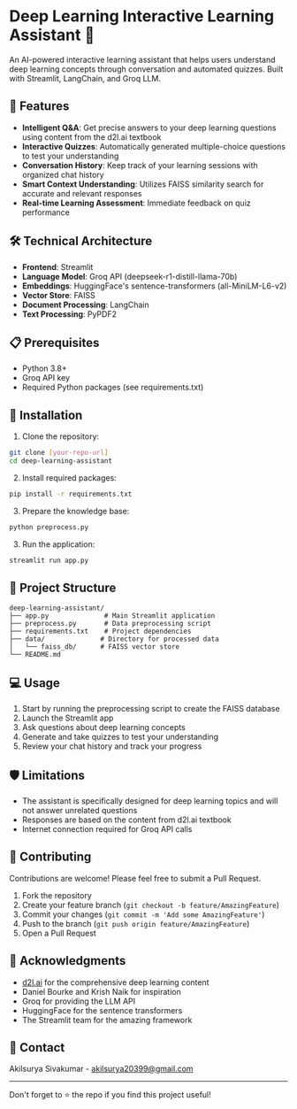 # Deep Learning Interactive Learning Assistant 🤖

An AI-powered interactive learning assistant that helps users understand deep learning concepts through conversation and automated quizzes. Built with Streamlit, LangChain, and Groq LLM.

## 🌟 Features

- **Intelligent Q&A**: Get precise answers to your deep learning questions using content from the d2l.ai textbook
- **Interactive Quizzes**: Automatically generated multiple-choice questions to test your understanding
- **Conversation History**: Keep track of your learning sessions with organized chat history
- **Smart Context Understanding**: Utilizes FAISS similarity search for accurate and relevant responses
- **Real-time Learning Assessment**: Immediate feedback on quiz performance

## 🛠️ Technical Architecture

- **Frontend**: Streamlit
- **Language Model**: Groq API (deepseek-r1-distill-llama-70b)
- **Embeddings**: HuggingFace's sentence-transformers (all-MiniLM-L6-v2)
- **Vector Store**: FAISS
- **Document Processing**: LangChain
- **Text Processing**: PyPDF2

## 📋 Prerequisites

- Python 3.8+
- Groq API key
- Required Python packages (see requirements.txt)

## 🚀 Installation

1. Clone the repository:
```bash
git clone [your-repo-url]
cd deep-learning-assistant
```

2. Install required packages:
```bash
pip install -r requirements.txt
```

3. Prepare the knowledge base:
```bash
python preprocess.py
```

3. Run the application:
```bash
streamlit run app.py
```

## 📁 Project Structure

```
deep-learning-assistant/
├── app.py              # Main Streamlit application
├── preprocess.py       # Data preprocessing script
├── requirements.txt    # Project dependencies
├── data/              # Directory for processed data
│   └── faiss_db/      # FAISS vector store
└── README.md
```

## 💻 Usage

1. Start by running the preprocessing script to create the FAISS database
2. Launch the Streamlit app
3. Ask questions about deep learning concepts
4. Generate and take quizzes to test your understanding
5. Review your chat history and track your progress


## 🛡️ Limitations

- The assistant is specifically designed for deep learning topics and will not answer unrelated questions
- Responses are based on the content from d2l.ai textbook
- Internet connection required for Groq API calls

## 🤝 Contributing

Contributions are welcome! Please feel free to submit a Pull Request.

1. Fork the repository
2. Create your feature branch (`git checkout -b feature/AmazingFeature`)
3. Commit your changes (`git commit -m 'Add some AmazingFeature'`)
4. Push to the branch (`git push origin feature/AmazingFeature`)
5. Open a Pull Request


## 🙏 Acknowledgments

- [d2l.ai](https://d2l.ai/) for the comprehensive deep learning content
- Daniel Bourke and Krish Naik for inspiration
- Groq for providing the LLM API
- HuggingFace for the sentence transformers
- The Streamlit team for the amazing framework

## 📧 Contact

Akilsurya Sivakumar - akilsurya20399@gmail.com

---
Don't forget to ⭐ the repo if you find this project useful!
